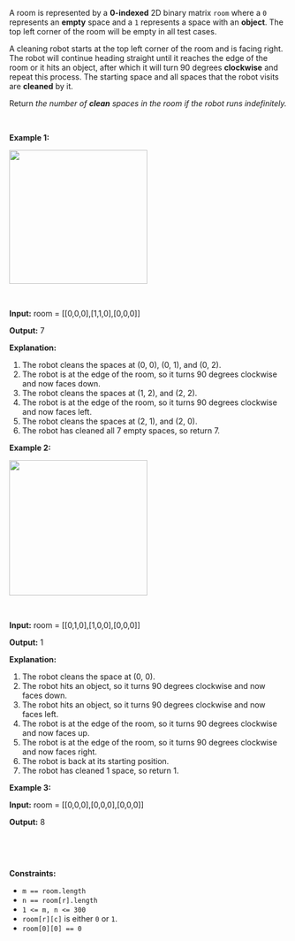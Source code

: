 <p>A room is represented by a <strong>0-indexed</strong> 2D binary matrix <code>room</code> where a <code>0</code> represents an <strong>empty</strong> space and a <code>1</code> represents a space with an <strong>object</strong>. The top left corner of the room will be empty in all test cases.</p>

<p>A cleaning robot starts at the top left corner of the room and is facing right. The robot will continue heading straight until it reaches the edge of the room or it hits an object, after which it will turn 90 degrees <strong>clockwise</strong> and repeat this process. The starting space and all spaces that the robot visits are <strong>cleaned</strong> by it.</p>

<p>Return <em>the number of <strong>clean</strong> spaces in the room if the robot runs indefinitely.</em></p>

<p>&nbsp;</p>
<p><strong class="example">Example 1:</strong></p>
<img src="https://assets.leetcode.com/uploads/2021/11/01/image-20211101204703-1.png" style="width: 250px; height: 242px;" />
<p>&nbsp;</p>

<div class="example-block">
<p><strong>Input:</strong> <span class="example-io">room = [[0,0,0],[1,1,0],[0,0,0]]</span></p>

<p><strong>Output:</strong> <span class="example-io">7</span></p>

<p><strong>Explanation:</strong></p>

<ol>
	<li>​​​​​​​The robot cleans the spaces at (0, 0), (0, 1), and (0, 2).</li>
	<li>The robot is at the edge of the room, so it turns 90 degrees clockwise and now faces down.</li>
	<li>The robot cleans the spaces at (1, 2), and (2, 2).</li>
	<li>The robot is at the edge of the room, so it turns 90 degrees clockwise and now faces left.</li>
	<li>The robot cleans the spaces at (2, 1), and (2, 0).</li>
	<li>The robot has cleaned all 7 empty spaces, so return 7.</li>
</ol>
</div>

<p><strong class="example">Example 2:</strong></p>
<img src="https://assets.leetcode.com/uploads/2021/11/01/image-20211101204736-2.png" style="width: 250px; height: 245px;" />
<p>&nbsp;</p>

<div class="example-block">
<p><strong>Input:</strong> <span class="example-io">room = [[0,1,0],[1,0,0],[0,0,0]]</span></p>

<p><strong>Output:</strong> <span class="example-io">1</span></p>

<p><strong>Explanation:</strong></p>

<ol>
	<li>The robot cleans the space at (0, 0).</li>
	<li>The robot hits an object, so it turns 90 degrees clockwise and now faces down.</li>
	<li>The robot hits an object, so it turns 90 degrees clockwise and now faces left.</li>
	<li>The robot is at the edge of the room, so it turns 90 degrees clockwise and now faces up.</li>
	<li>The robot is at the edge of the room, so it turns 90 degrees clockwise and now faces right.</li>
	<li>The robot is back at its starting position.</li>
	<li>The robot has cleaned 1 space, so return 1.</li>
</ol>
</div>

<p><strong class="example">Example 3:</strong></p>

<div class="example-block">
<p><strong>Input:</strong> <span class="example-io">room = [[0,0,0],[0,0,0],[0,0,0]]</span></p>

<p><strong>Output:</strong> <span class="example-io">8</span>​​​​​​​</p>

<p>&nbsp;</p>
</div>

<p>&nbsp;</p>
<p><strong>Constraints:</strong></p>

<ul>
	<li><code>m == room.length</code></li>
	<li><code>n == room[r].length</code></li>
	<li><code>1 &lt;= m, n &lt;= 300</code></li>
	<li><code>room[r][c]</code> is either <code>0</code> or <code>1</code>.</li>
	<li><code>room[0][0] == 0</code></li>
</ul>
